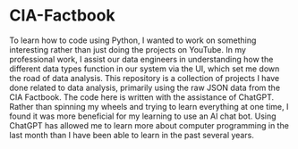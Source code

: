 # CIA-Factbook
To learn how to code using Python, I wanted to work on something interesting rather than just doing the projects on YouTube. In my professional work, I assist our data engineers in understanding how the different data types function in our system via the UI, which set me down the road of data analysis. This repository is a collection of projects I have done related to data analysis, primarily using the raw JSON data from the CIA Factbook. The code here is written with the assistance of ChatGPT. Rather than spinning my wheels and trying to learn everything at one time, I found it was more beneficial for my learning to use an AI chat bot. Using ChatGPT has allowed me to learn more about computer programming in the last month than I have been able to learn in the past several years.  
